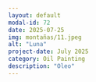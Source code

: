 ```yaml
---
layout: default
modal-id: 72
date: 2025-07-25
img: montañas/11.jpeg
alt: "Luna"
project-date: July 2025
category: Oil Painting
description: "Oleo"
---
```

